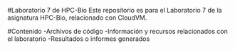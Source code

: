 #Laboratorio 7 de HPC-Bio
Este repositorio es para el Laboratorio 7 de la asignatura HPC-Bio, relacionado con CloudVM.

#Contenido
-Archivos de código
-Información y recursos relacionados con el laboratorio
-Resultados o informes generados
